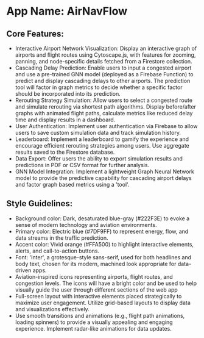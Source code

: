 # **App Name**: AirNavFlow

## Core Features:

- Interactive Airport Network Visualization: Display an interactive graph of airports and flight routes using Cytoscape.js, with features for zooming, panning, and node-specific details fetched from a Firestore collection.
- Cascading Delay Prediction: Enable users to input a congested airport and use a pre-trained GNN model (deployed as a Firebase Function) to predict and display cascading delays to other airports. The prediction tool will factor in graph metrics to decide whether a specific factor should be incorporated into its prediction.
- Rerouting Strategy Simulation: Allow users to select a congested route and simulate rerouting via shortest path algorithms. Display before/after graphs with animated flight paths, calculate metrics like reduced delay time and display results in a dashboard.
- User Authentication: Implement user authentication via Firebase to allow users to save custom simulation data and track simulation history.
- Leaderboard: Implement a leaderboard to gamify the experience and encourage efficient rerouting strategies among users. Use aggregate results saved to the Firestore database.
- Data Export: Offer users the ability to export simulation results and predictions in PDF or CSV format for further analysis.
- GNN Model Integration: Implement a lightweight Graph Neural Network model to provide the predictive capability for cascading airport delays and factor graph based metrics using a 'tool'.

## Style Guidelines:

- Background color: Dark, desaturated blue-gray (#222F3E) to evoke a sense of modern technology and aviation environments.
- Primary color: Electric blue (#7DF9FF) to represent energy, flow, and data streams in the traffic prediction.
- Accent color: Vivid orange (#FFA500) to highlight interactive elements, alerts, and call-to-action buttons.
- Font: 'Inter', a grotesque-style sans-serif, used for both headlines and body text, chosen for its modern, machined look appropriate for data-driven apps. 
- Aviation-inspired icons representing airports, flight routes, and congestion levels. The icons will have a bright color and be used to help visually guide the user through different sections of the web app
- Full-screen layout with interactive elements placed strategically to maximize user engagement. Utilize grid-based layouts to display data and visualizations effectively.
- Use smooth transitions and animations (e.g., flight path animations, loading spinners) to provide a visually appealing and engaging experience. Implement radar-like animations for data updates.